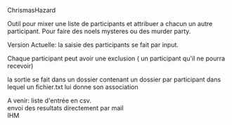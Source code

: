 ChrismasHazard

Outil pour mixer une liste de participants et attribuer a chacun un autre participant.
Pour faire des noels mysteres ou des murder party.

Version Actuelle:
la saisie des participants se fait par input.

Chaque participant peut avoir une exclusion ( un participant qu'il ne pourra recevoir)

la sortie se fait dans un dossier contenant un dossier par participant dans lequel un 
fichier.txt lui donne son association 

A venir:
liste d'entrée en csv.  
envoi des resultats directement par mail  
IHM
